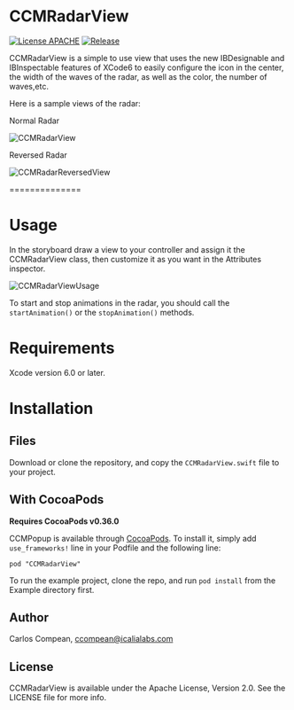 CCMRadarView
==============

[![License APACHE](https://img.shields.io/hexpm/l/plug.svg)](https://github.com/cacmartinez/CCMRadarView/blob/master/LICENSE)
[![Release](https://img.shields.io/github/release/cacmartinez/CCMRadarView.svg)](https://github.com/cacmartinez/CCMRadarView)

CCMRadarView is a simple to use view that uses the new IBDesignable and IBInspectable features of XCode6 to easily configure the icon in the center, the width of the waves of the radar, as well as the color, the number of waves,etc.

Here is a sample views of the radar:

Normal Radar

![CCMRadarView](https://github.com/cacmartinez/CCMRadarView/blob/master/Screenshots/radarInUse.gif)

Reversed Radar

![CCMRadarReversedView](https://github.com/cacmartinez/CCMRadarView/blob/master/Screenshots/reversedRadarInUse.gif)

==============

# Usage

In the storyboard draw a view to your controller and assign it the CCMRadarView class, then customize it as you want in the Attributes inspector.

![CCMRadarViewUsage](https://github.com/cacmartinez/CCMRadarView/blob/master/Screenshots/howToUse.gif)

To start and stop animations in the radar, you should call the `startAnimation()` or the `stopAnimation()` methods.

# Requirements

Xcode version 6.0 or later.

# Installation

## Files

Download or clone the repository, and copy the `CCMRadarView.swift` file to your project.

## With CocoaPods

**Requires CocoaPods v0.36.0**

CCMPopup is available through [CocoaPods](http://cocoapods.org). To install
it, simply add `use_frameworks!` line in your Podfile and the following line:

    pod "CCMRadarView"

To run the example project, clone the repo, and run `pod install` from the Example directory first.

## Author

Carlos Compean, ccompean@icalialabs.com

## License

CCMRadarView is available under the Apache License, Version 2.0. See the LICENSE file for more info.

